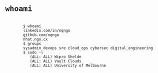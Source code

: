 
<h1><code>whoami</code></h1>

<pre>
    <code class="language-bash" data-line-numbers="2-4|6|8-10" data-trim>
        $ whoami
        linkedin.com/in/nqngo
        github.com/nqngo
        nhat.ngo.cx
        $ groups
        sysadmin devops sre cloud_ops cybersec digital_engineering
        $ sudo -l
           (ALL: ALL) Wipro Shelde
           (ALL: ALL) Vault Clouds
           (ALL: ALL) University of Melbourne
    </code>
</pre>
